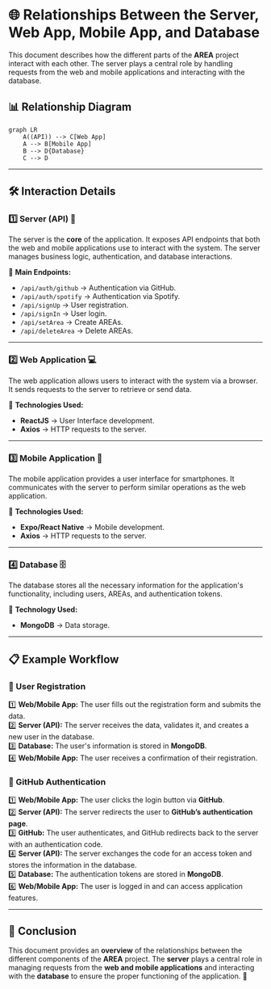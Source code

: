 # 🌐 Relationships Between the Server, Web App, Mobile App, and Database

This document describes how the different parts of the **AREA** project interact with each other. The server plays a central role by handling requests from the web and mobile applications and interacting with the database.

## 📊 Relationship Diagram

```mermaid
graph LR
    A((API)) --> C[Web App]
    A --> B[Mobile App]
    B --> D{Database}
    C --> D
```

---

## 🛠️ Interaction Details

### 1️⃣ Server (API) 🚀
The server is the **core** of the application. It exposes API endpoints that both the web and mobile applications use to interact with the system. The server manages business logic, authentication, and database interactions.

🔹 **Main Endpoints:**
- `/api/auth/github` → Authentication via GitHub.
- `/api/auth/spotify` → Authentication via Spotify.
- `/api/signUp` → User registration.
- `/api/signIn` → User login.
- `/api/setArea` → Create AREAs.
- `/api/deleteArea` → Delete AREAs.

---

### 2️⃣ Web Application 💻
The web application allows users to interact with the system via a browser. It sends requests to the server to retrieve or send data.

🔹 **Technologies Used:**
- **ReactJS** → User Interface development.
- **Axios** → HTTP requests to the server.

---

### 3️⃣ Mobile Application 📱
The mobile application provides a user interface for smartphones. It communicates with the server to perform similar operations as the web application.

🔹 **Technologies Used:**
- **Expo/React Native** → Mobile development.
- **Axios** → HTTP requests to the server.

---

### 4️⃣ Database 🗄️
The database stores all the necessary information for the application's functionality, including users, AREAs, and authentication tokens.

🔹 **Technology Used:**
- **MongoDB** → Data storage.

---

## 📋 Example Workflow

### 📝 User Registration
1️⃣ **Web/Mobile App:** The user fills out the registration form and submits the data.  
2️⃣ **Server (API):** The server receives the data, validates it, and creates a new user in the database.  
3️⃣ **Database:** The user's information is stored in **MongoDB**.  
4️⃣ **Web/Mobile App:** The user receives a confirmation of their registration.  

### 🔑 GitHub Authentication
1️⃣ **Web/Mobile App:** The user clicks the login button via **GitHub**.  
2️⃣ **Server (API):** The server redirects the user to **GitHub’s authentication page**.  
3️⃣ **GitHub:** The user authenticates, and GitHub redirects back to the server with an authentication code.  
4️⃣ **Server (API):** The server exchanges the code for an access token and stores the information in the database.  
5️⃣ **Database:** The authentication tokens are stored in **MongoDB**.  
6️⃣ **Web/Mobile App:** The user is logged in and can access application features.  

---

## 📄 Conclusion
This document provides an **overview** of the relationships between the different components of the **AREA** project. The **server** plays a central role in managing requests from the **web and mobile applications** and interacting with the **database** to ensure the proper functioning of the application. 🚀
